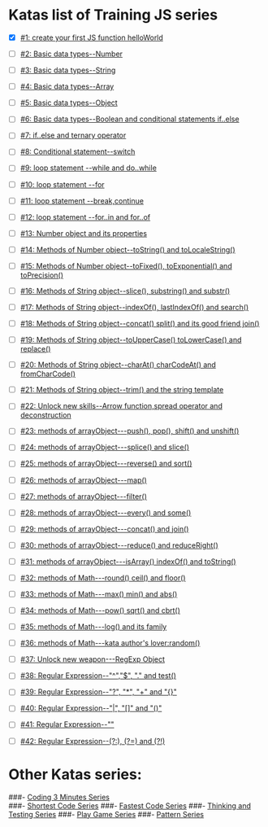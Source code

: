 # Katas list of Training JS series
- [x] [#1: create your first JS function helloWorld](http://www.codewars.com/kata/571ec274b1c8d4a61c0000c8)
- [ ] [#2: Basic data types--Number](http://www.codewars.com/kata/571edd157e8954bab500032d)
- [ ] [#3:  Basic data types--String](http://www.codewars.com/kata/571edea4b625edcb51000d8e)
- [ ] [#4:  Basic data types--Array](http://www.codewars.com/kata/571effabb625ed9b0600107a)
- [ ] [#5:  Basic data types--Object](http://www.codewars.com/kata/571f1eb77e8954a812000837)
- [ ] [#6:  Basic data types--Boolean and conditional statements if..else](http://www.codewars.com/kata/571f832f07363d295d001ba8)
- [ ] [#7:  if..else and ternary operator](http://www.codewars.com/kata/57202aefe8d6c514300001fd)
- [ ] [#8: Conditional statement--switch](http://www.codewars.com/kata/572059afc2f4612825000d8a)
- [ ] [#9: loop statement --while and do..while](http://www.codewars.com/kata/57216d4bcdd71175d6000560)
- [ ] [#10: loop statement --for](http://www.codewars.com/kata/5721a78c283129e416000999)
- [ ] [#11: loop statement --break,continue](http://www.codewars.com/kata/5721c189cdd71194c1000b9b)
- [ ] [#12: loop statement --for..in and for..of](http://www.codewars.com/kata/5722b3f0bd5583cf44001000)
- [ ] [#13: Number object and  its properties](http://www.codewars.com/kata/5722fd3ab7162a3a4500031f)
- [ ] [#14: Methods of Number object--toString() and toLocaleString()](http://www.codewars.com/kata/57238ceaef9008adc7000603)
- [ ] [#15: Methods of Number object--toFixed(), toExponential() and toPrecision()](http://www.codewars.com/kata/57256064856584bc47000611)
- [ ] [#16: Methods of String object--slice(), substring() and substr()](http://www.codewars.com/kata/57274562c8dcebe77e001012)
- [ ] [#17: Methods of String object--indexOf(), lastIndexOf() and search()](http://www.codewars.com/kata/57277a31e5e51450a4000010)
- [ ] [#18: Methods of String object--concat() split() and its good friend join()](http://www.codewars.com/kata/57280481e8118511f7000ffa)
- [ ] [#19: Methods of String object--toUpperCase() toLowerCase() and replace()](http://www.codewars.com/kata/5728203b7fc662a4c4000ef3)
- [ ] [#20: Methods of String object--charAt() charCodeAt() and fromCharCode()](http://www.codewars.com/kata/57284d23e81185ae6200162a)
- [ ] [#21: Methods of String object--trim() and the string template](http://www.codewars.com/kata/5729b103dd8bac11a900119e)
- [ ] [#22: Unlock new skills--Arrow function,spread operator and deconstruction](http://www.codewars.com/kata/572ab0cfa3af384df7000ff8)
- [ ] [#23: methods of arrayObject---push(), pop(), shift() and unshift()](http://www.codewars.com/kata/572af273a3af3836660014a1)
- [ ] [#24: methods of arrayObject---splice() and slice()](http://www.codewars.com/kata/572cb264362806af46000793)
- [ ] [#25: methods of arrayObject---reverse() and sort()](http://www.codewars.com/kata/572df796914b5ba27c000c90)
- [ ] [#26: methods of arrayObject---map()](http://www.codewars.com/kata/572fdeb4380bb703fc00002c)
- [ ] [#27: methods of arrayObject---filter()](http://www.codewars.com/kata/573023c81add650b84000429)
- [ ] [#28: methods of arrayObject---every() and some()](http://www.codewars.com/kata/57308546bd9f0987c2000d07)
- [ ] [#29: methods of arrayObject---concat() and join()](http://www.codewars.com/kata/5731861d05d14d6f50000626)
- [ ] [#30: methods of arrayObject---reduce() and reduceRight()](http://www.codewars.com/kata/573156709a231dcec9000ee8)
- [ ] [#31: methods of arrayObject---isArray() indexOf() and toString()](http://www.codewars.com/kata/5732b0351eb838d03300101d)
- [ ] [#32: methods of Math---round() ceil() and floor()](http://www.codewars.com/kata/5732d3c9791aafb0e4001236)
- [ ] [#33: methods of Math---max() min() and abs()](http://www.codewars.com/kata/5733d6c2d780e20173000baa)
- [ ] [#34: methods of Math---pow() sqrt() and cbrt()](http://www.codewars.com/kata/5733f948d780e27df6000e33)
- [ ] [#35: methods of Math---log() and its family](http://www.codewars.com/kata/57353de879ccaeb9f8000564)
- [ ] [#36: methods of Math---kata author's lover:random()](http://www.codewars.com/kata/5735956413c2054a680009ec)
- [ ] [#37: Unlock new weapon---RegExp Object](http://www.codewars.com/kata/5735e39313c205fe39001173)
- [ ] [#38: Regular Expression--"^","$", "." and test()](http://www.codewars.com/kata/573975d3ac3eec695b0013e0)
- [ ] [#39: Regular Expression--"?", "*", "+" and "{}"](http://www.codewars.com/kata/573bca07dffc1aa693000139)
- [ ] [#40: Regular Expression--"|", "[]" and "()"](http://www.codewars.com/kata/573d11c48b97c0ad970002d4)
- [ ] [#41: Regular Expression--"\"](http://www.codewars.com/kata/573e6831e3201f6a9b000971)
- [ ] [#42: Regular Expression--(?:), (?=) and (?!)](http://www.codewars.com/kata/573fb9223f9793e485000453)
 
 
 
# Other Katas series:
###- [Coding 3 Minutes Series](https://github.com/myjinxin2015/Katas-list-of-Training-JS-series/blob/master/coding-3-min.md)     
###- [Shortest Code Series](https://github.com/myjinxin2015/Katas-list-of-Training-JS-series/blob/master/Shortest%20Code%20Series.md) 
###- [Fastest Code Series](https://github.com/myjinxin2015/Katas-list-of-Training-JS-series/blob/master/Fastest%20Code%20Series.md)
###- [Thinking and Testing Series](https://github.com/myjinxin2015/Katas-list-of-Training-JS-series/blob/master/Thinking%20and%20Testing%20Series.md) 
###- [Play Game Series]()
###- [Pattern Series]()
